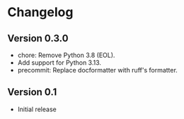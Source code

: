 # Changelog

## Version 0.3.0

- chore: Remove Python 3.8 (EOL).
- Add support for Python 3.13.
- precommit: Replace docformatter with ruff's formatter.

## Version 0.1

- Initial release
